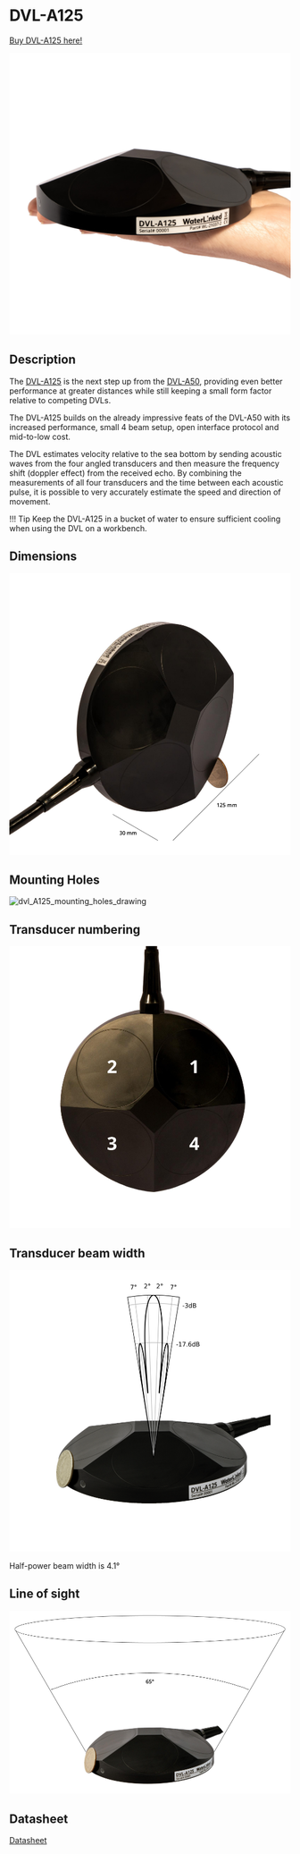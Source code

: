 # DVL-A125

[Buy DVL-A125 here!](https://waterlinked.com/product/dvl-a125/)

![dvl_A125](../img/WL-21037-2_DVL-A125_InHand_1600.jpg)

## Description
The [DVL-A125](https://www.waterlinked.com/dvl/dvl-a125) is the next step up from the [DVL-A50](https://www.waterlinked.com/dvl/dvl-a50), providing even better performance at greater distances while still keeping a small form factor relative to competing DVLs.

The DVL-A125 builds on the already impressive feats of the DVL-A50 with its increased performance, small 4 beam setup, open interface protocol and mid-to-low cost.

The DVL estimates velocity relative to the sea bottom by sending acoustic waves from the four angled transducers and then measure the frequency shift (doppler effect) from the received echo. By combining the measurements of all four transducers and the time between each acoustic pulse, it is possible to very accurately estimate the speed and direction of movement.

!!! Tip
	Keep the DVL-A125 in a bucket of water to ensure sufficient cooling when using the DVL on a workbench.


## Dimensions

![dvl_A125_dimensions](../img/DVL-A125--Dimensions.png)


## Mounting Holes

![dvl_A125_mounting_holes_drawing](../img/dvl-a125_mounting_holes_drawing.png)


## Transducer numbering

![dvl_A125_transducer_numbering](../img/DVL-A125--Transducer-Numbering.png)


## Transducer beam width

![dvl_A125_transducer_beam](../img/DVL-A125--Transducer-Beam-Width.png)

Half-power beam width is 4.1°

## Line of sight

![dvl_A125_transducer_line_of_sight](../img/DVL-A125--Line-of-Sight.png)

## Datasheet

[Datasheet](https://waterlinked.com/dvl-a125#Downloads-%2F-Resources%E2%80%8B)
